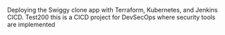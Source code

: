 Deploying the Swiggy clone app with Terraform, Kubernetes, and Jenkins CICD.
Test200
this is a CICD project for DevSecOps where security tools are implemented





